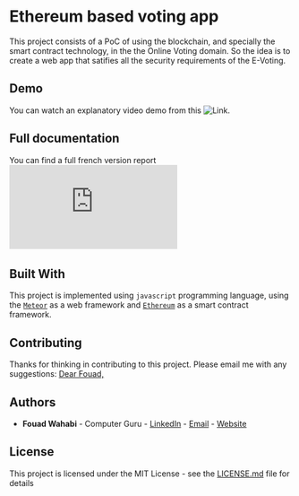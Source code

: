 # Ethereum based voting app

This project consists of a PoC of using the blockchain, and specially the smart contract technology, in the the Online Voting domain. So the idea is to create a web app that satifies all the security requirements of the E-Voting.

## Demo

You can watch an explanatory video demo from this ![Link](https://drive.google.com/file/d/0Bw24TG9N5ToiWUdhdE5oQlpXOXM/view).

## Full documentation

You can find a full french version report ![here](https://github.com/FouadWahabi/publicvotes_ethereum/blob/master/report_publicvotes.pdf)

## Built With

This project is implemented using `javascript` programming language, using the [`Meteor`](https://www.meteor.com/) as a web framework and [`Ethereum`](https://ethereum.org/) as a smart contract framework.

## Contributing

Thanks for thinking in contributing to this project. Please email me with any suggestions: [Dear Fouad,](mailto:fouad.wahabi@gmail.com)


## Authors

* **Fouad Wahabi** - Computer Guru  - [LinkedIn](https://www.linkedin.com/in/wfouad) - [Email](mailto:fouad.wahabi@gmail.com) - [Website](wfouad.com)


## License

This project is licensed under the MIT License - see the [LICENSE.md](LICENSE.md) file for details
